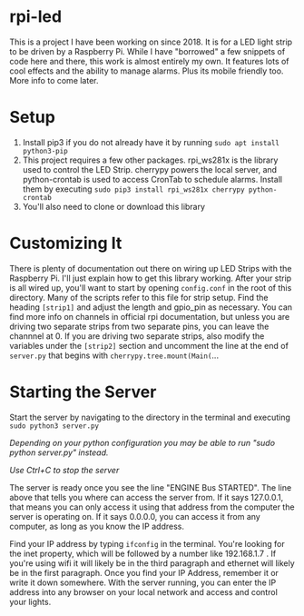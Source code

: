# rpi-led

This is a project I have been working on since 2018. It is for a LED light strip to be driven by a Raspberry Pi. While I have "borrowed" a few snippets of code here and there, this work is almost entirely my own. It features lots of cool effects and the ability to manage alarms. Plus its mobile friendly too. More info to come later.

# Setup
1. Install pip3 if you do not already have it by running ```sudo apt install python3-pip```
2. This project requires a few other packages. rpi_ws281x is the library used to control the LED Strip. cherrypy powers the local server, and python-crontab is used to access CronTab to schedule alarms. Install them by executing ``` sudo pip3 install rpi_ws281x cherrypy python-crontab ```
3. You'll also need to clone or download this library

# Customizing It
There is plenty of documentation out there on wiring up LED Strips with the Raspberry Pi. I'll just explain how to get this library working. After your strip is all wired up, you'll want to start by opening ```config.conf``` in the root of this directory. Many of the scripts refer to this file for strip setup. Find the heading ```[strip1]``` and adjust the length and gpio_pin as necessary. You can find more info on channels in official rpi documentation, but unless you are driving two separate strips from two separate pins, you can leave the channnel at 0. If you are driving two separate strips, also modify the variables under the ```[strip2]``` section and uncomment the line at the end of ```server.py``` that begins with
```cherrypy.tree.mount(Main(```...

# Starting the Server
Start the server by navigating to the directory in the terminal and executing
```sudo python3 server.py```

*Depending on your python configuration you may be able to run "sudo python server.py" instead.*

*Use Ctrl+C to stop the server*

The server is ready once you see the line "ENGINE Bus STARTED". The line above that tells you where can access the server from. If it says 127.0.0.1, that means you can only access it using that address from the computer the server is operating on. If it says 0.0.0.0, you can access it from any computer, as long as you know the IP address.

Find your IP address by typing ```ifconfig``` in the terminal. You're looking for the inet property, which will be followed by a number like 192.168.1.7 .  If you're using wifi it will likely be in the third paragraph and ethernet will likely be in the first paragraph. Once you find your IP Address, remember it or write it down somewhere. With the server running, you can enter the IP address into any browser on your local network and access and control your lights.
